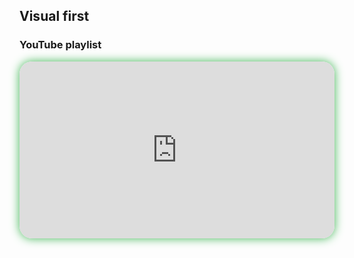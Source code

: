 ## Visual first

### YouTube playlist

<div style="position: relative; width: 100%; aspect-ratio: 16 / 9; border-radius: 20px; box-shadow: 0 0 15px #3fb654; overflow: hidden;">
<iframe
    src="https://www.youtube.com/embed/videoseries?si=sDRr54SG4dSqvJXh&amp;list=PLeumwG3_SvUv3kbaBkOcLLCtMXZSGXOKq" 
    style="position: absolute; inset: 0; width: 100%; height: 100%; border: none;"
    allowfullscreen>
</iframe>
</div>


